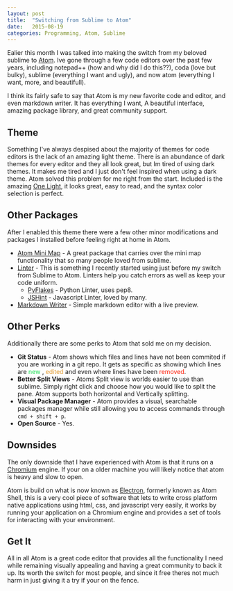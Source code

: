 ```yaml
---
layout: post
title:  "Switching from Sublime to Atom"
date:   2015-08-19
categories: Programming, Atom, Sublime
---
```

Ealier this month I was talked into making the switch from my beloved sublime to [Atom][atom]. Ive gone through a few code editors over the past few years, including notepad++ (how and why did I do this??), coda (love but bulky), sublime (everything I want and ugly), and now atom (everything I want, more, and beautifull).

I think its fairly safe to say that Atom is my new favorite code and editor, and even markdown writer. It has everything I want, A beautiful interface, amazing package library, and great community support.

## Theme

Something I've always despised about the majority of themes for code editors is the lack of an amazing light theme. There is an abundance of dark themes for every editor and they all look great, but Im tired of using dark themes. It makes me tired and I just don't feel inspired when using a dark theme. Atom solved this problem for me right from the start. Included is the amazing [One Light][atom-light], it looks great, easy to read, and the syntax color selection is perfect.

## Other Packages

After I enabled this theme there were a few other minor modifications and packages I installed before feeling right at home in Atom.

- [Atom Mini Map][atom-mini-map] - A great package that carries over the mini map functionality that so many people loved from sublime.
- [Linter][atom-linter] - This is something I recently started using just before my switch from Sublime to Atom. Linters help you catch errors as well as keep your code uniform.
    - [PyFlakes][pyflake] - Python Linter, uses pep8.
    - [JSHint][jshint] - Javascript Linter, loved by many.
- [Markdown Writer][markdown] - Simple markdown editor with a live preview.

## Other Perks
Additionally there are some perks to Atom that sold me on my decision.

- **Git Status** - Atom shows which files and lines have not been commited if you are working in a git repo. It gets as specific as showing which lines are <font color="#1cdf53"> new </font>, <font color="#e39d34"> edited</font> and even where lines have been <font color="#ff1700">removed</font>.
- **Better Split Views** - Atoms Split view is worlds easier to use than sublime. Simply right click and choose how you would like to split the pane. Atom supports both horizontal and Vertically splitting.
- **Visual Package Manager** - Atom provides a visual, searchable packages manager while still allowing you to access commands through ```cmd + shift + p```.
- **Open Source** - Yes.


## Downsides
The only downside that I have experienced with Atom is that it runs on a [Chromium][chromium] engine. If your on a older machine you will likely notice that atom is heavy and slow to open.

Atom is build on what is now known as [Electron][electron], formerly known as Atom Shell, this is a very cool piece of software that lets to write cross platform native applications using html, css, and javascript very easily, it works by running your application on a Chromium engine and provides a set of tools for interacting with your environment.  

## Get It
All in all Atom is a great code editor that provides all the functionality I need while remaining visually appealing and having a great community to back it up. Its worth the switch for most people, and since it free theres not much harm in just giving it a try if your on the fence.






[atom]:      http://jekyllrb.io
[electron]: https://github.com/atom/electron
[chromium]: http://www.chromium.org/
[atom-light]: https://github.com/atom/one-light-ui
[atom-mini-map]: https://atom.io/packages/minimap
[atom-linter]: https://atom.io/packages/linter
[pyflake]: https://github.com/AtomLinter/linter-pyflakes
[jshint]: https://atom.io/packages/linter-jshint
[markdown]: https://atom.io/packages/markdown-writer
